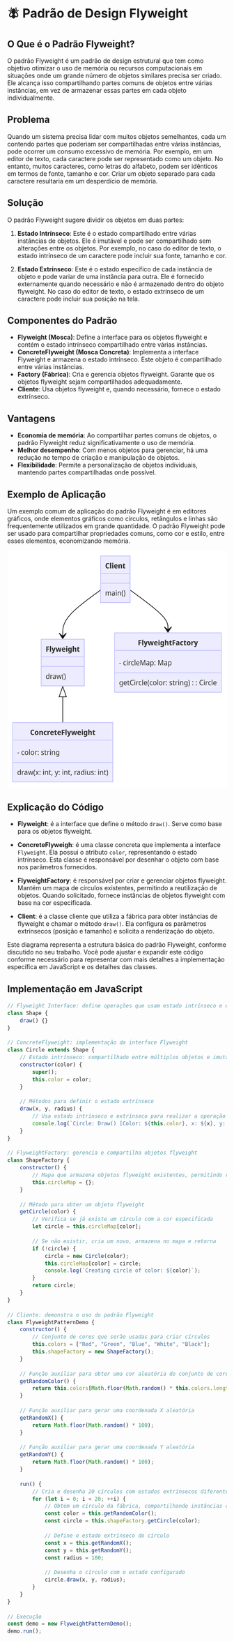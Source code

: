 # 🪰 Padrão de Design Flyweight

## O Que é o Padrão Flyweight?

O padrão Flyweight é um padrão de design estrutural que tem como objetivo otimizar o uso de memória ou recursos computacionais em situações onde um grande número de objetos similares precisa ser criado. Ele alcança isso compartilhando partes comuns de objetos entre várias instâncias, em vez de armazenar essas partes em cada objeto individualmente.

## Problema

Quando um sistema precisa lidar com muitos objetos semelhantes, cada um contendo partes que poderiam ser compartilhadas entre várias instâncias, pode ocorrer um consumo excessivo de memória. Por exemplo, em um editor de texto, cada caractere pode ser representado como um objeto. No entanto, muitos caracteres, como letras do alfabeto, podem ser idênticos em termos de fonte, tamanho e cor. Criar um objeto separado para cada caractere resultaria em um desperdício de memória.

## Solução

O padrão Flyweight sugere dividir os objetos em duas partes:

1. **Estado Intrínseco**: Este é o estado compartilhado entre várias instâncias de objetos. Ele é imutável e pode ser compartilhado sem alterações entre os objetos. Por exemplo, no caso do editor de texto, o estado intrínseco de um caractere pode incluir sua fonte, tamanho e cor.

2. **Estado Extrínseco**: Este é o estado específico de cada instância de objeto e pode variar de uma instância para outra. Ele é fornecido externamente quando necessário e não é armazenado dentro do objeto flyweight. No caso do editor de texto, o estado extrínseco de um caractere pode incluir sua posição na tela.

## Componentes do Padrão

- **Flyweight (Mosca)**: Define a interface para os objetos flyweight e contém o estado intrínseco compartilhado entre várias instâncias.
- **ConcreteFlyweight (Mosca Concreta)**: Implementa a interface Flyweight e armazena o estado intrínseco. Este objeto é compartilhado entre várias instâncias.
- **Factory (Fábrica)**: Cria e gerencia objetos flyweight. Garante que os objetos flyweight sejam compartilhados adequadamente.
- **Cliente**: Usa objetos flyweight e, quando necessário, fornece o estado extrínseco.

## Vantagens

- **Economia de memória**: Ao compartilhar partes comuns de objetos, o padrão Flyweight reduz significativamente o uso de memória.
- **Melhor desempenho**: Com menos objetos para gerenciar, há uma redução no tempo de criação e manipulação de objetos.
- **Flexibilidade**: Permite a personalização de objetos individuais, mantendo partes compartilhadas onde possível.

## Exemplo de Aplicação

Um exemplo comum de aplicação do padrão Flyweight é em editores gráficos, onde elementos gráficos como círculos, retângulos e linhas são frequentemente utilizados em grande quantidade. O padrão Flyweight pode ser usado para compartilhar propriedades comuns, como cor e estilo, entre esses elementos, economizando memória.



![Diagrama de Classes](https://github.com/jvcolosso/Trabalho-Patterns-Flyweight/blob/main/diagrama-flyweight.png)

## Explicação do Código

- **Flyweight**: é a interface que define o método `draw()`. Serve como base para os objetos flyweight.
  
- **ConcreteFlyweigh**: é uma classe concreta que implementa a interface `Flyweight`. Ela possui o atributo `color`, representando o estado intrínseco. Esta classe é responsável por desenhar o objeto com base nos parâmetros fornecidos.
  
- **FlyweightFactory**: é responsável por criar e gerenciar objetos flyweight. Mantém um mapa de círculos existentes, permitindo a reutilização de objetos. Quando solicitado, fornece instâncias de objetos flyweight com base na cor especificada.
  
- **Client**: é a classe cliente que utiliza a fábrica para obter instâncias de flyweight e chamar o método `draw()`. Ela configura os parâmetros extrínsecos (posição e tamanho) e solicita a renderização do objeto.

Este diagrama representa a estrutura básica do padrão Flyweight, conforme discutido no seu trabalho. Você pode ajustar e expandir este código conforme necessário para representar com mais detalhes a implementação específica em JavaScript e os detalhes das classes.


## Implementação em JavaScript

```javascript
// Flyweight Interface: define operações que usam estado intrínseco e extrínseco
class Shape {
    draw() {}
}

// ConcreteFlyweight: implementação da interface Flyweight
class Circle extends Shape {
    // Estado intrínseco: compartilhado entre múltiplos objetos e imutável
    constructor(color) {
        super();
        this.color = color;
    }

    // Métodos para definir o estado extrínseco
    draw(x, y, radius) {
        // Usa estado intrínseco e extrínseco para realizar a operação
        console.log(`Circle: Draw() [Color: ${this.color}, x: ${x}, y: ${y}, radius: ${radius}]`);
    }
}

// FlyweightFactory: gerencia e compartilha objetos flyweight
class ShapeFactory {
    constructor() {
        // Mapa que armazena objetos flyweight existentes, permitindo reutilização
        this.circleMap = {};
    }

    // Método para obter um objeto flyweight
    getCircle(color) {
        // Verifica se já existe um círculo com a cor especificada
        let circle = this.circleMap[color];

        // Se não existir, cria um novo, armazena no mapa e retorna
        if (!circle) {
            circle = new Circle(color);
            this.circleMap[color] = circle;
            console.log(`Creating circle of color: ${color}`);
        }
        return circle;
    }
}

// Cliente: demonstra o uso do padrão Flyweight
class FlyweightPatternDemo {
    constructor() {
        // Conjunto de cores que serão usadas para criar círculos
        this.colors = ["Red", "Green", "Blue", "White", "Black"];
        this.shapeFactory = new ShapeFactory();
    }

    // Função auxiliar para obter uma cor aleatória do conjunto de cores
    getRandomColor() {
        return this.colors[Math.floor(Math.random() * this.colors.length)];
    }

    // Função auxiliar para gerar uma coordenada X aleatória
    getRandomX() {
        return Math.floor(Math.random() * 100);
    }

    // Função auxiliar para gerar uma coordenada Y aleatória
    getRandomY() {
        return Math.floor(Math.random() * 100);
    }

    run() {
        // Cria e desenha 20 círculos com estados extrínsecos diferentes
        for (let i = 0; i < 20; ++i) {
            // Obtém um círculo da fábrica, compartilhando instâncias conforme necessário
            const color = this.getRandomColor();
            const circle = this.shapeFactory.getCircle(color);

            // Define o estado extrínseco do círculo
            const x = this.getRandomX();
            const y = this.getRandomY();
            const radius = 100;

            // Desenha o círculo com o estado configurado
            circle.draw(x, y, radius);
        }
    }
}

// Execução
const demo = new FlyweightPatternDemo();
demo.run();



